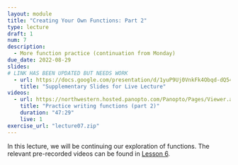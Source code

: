 ```yaml
---
layout: module
title: "Creating Your Own Functions: Part 2"
type: lecture
draft: 1
num: 7
description:
  - More function practice (continuation from Monday)
due_date: 2022-08-29
slides:
# LINK HAS BEEN UPDATED BUT NEEDS WORK
  - url: https://docs.google.com/presentation/d/1yuP9Uj0VnkFk4Obqd-dQ54jmO293Lt7QBvUdg7T76Ek/edit?usp=sharing
    title: "Supplementary Slides for Live Lecture"
videos:
  - url: https://northwestern.hosted.panopto.com/Panopto/Pages/Viewer.aspx?id=166f8138-e1ed-4b61-b995-adb900f73b3f
    title: "Practice writing functions (part 2)"
    duration: "47:29"
    live: 1
exercise_url: "lecture07.zip"
---
```


In this lecture, we will be continuing our exploration of functions. The relevant pre-recorded videos can be found in [Lesson 6](week03-lecture01).
